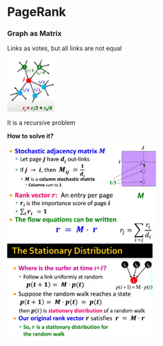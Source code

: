 # PageRank

### Graph as Matrix

Links as votes, but all links are not equal

<img src="../../../../img/Typora/PageRank/image-20221223102221360.png" alt="image-20221223102221360" style="zoom:33%;" />

It is a recursive problem

**How to solve it?**

<img src="../../../../img/Typora/PageRank/image-20221223102654019.png" alt="image-20221223102654019" style="zoom:35%;" />

<img src="../../../../img/Typora/PageRank/image-20221223103300787.png" alt="image-20221223103300787" style="zoom:33%;" />





